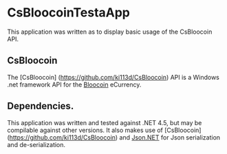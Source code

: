 CsBloocoinTestaApp
==================
This application was written as to display basic usage of the CsBloocoin API.

CsBloocoin
----------
The [CsBloocoin] (https://github.com/ki113d/CsBloocoin) API is a Windows .net framework API for the [Bloocoin](http://bloocoin.org/) eCurrency.

Dependencies.
-------------
This application was written and tested against .NET 4.5, but may be compilable against other versions. It also makes use of [CsBloocoin] (https://github.com/ki113d/CsBloocoin) and [Json.NET](http://json.codeplex.com/) for Json serialization and de-serialization.

